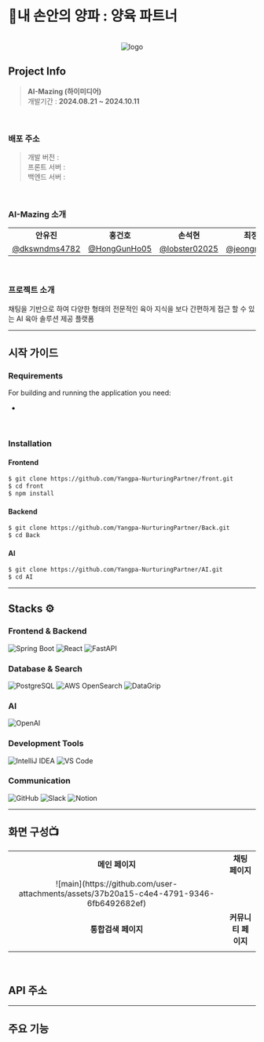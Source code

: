 # 🧅내 손안의 양파 : 양육 파트너
<br>

<div align="center">
    <img src="https://github.com/user-attachments/assets/edec5cfe-3c7a-45ea-8a84-13d0857216c4" alt="logo"/>
</div>


## Project Info

> **AI-Mazing (하이미디어)** <br>
> 개발기간 : **2024.08.21 ~ 2024.10.11**
<br>


### 배포 주소

> 개발 버전 :  <br>
> 프론트 서버 :  <br>
> 백엔드 서버 :  <br> 
<br>


### AI-Mazing 소개

<table>
  <tr>
    <td align="center"><strong>안유진</strong></td>
    <td align="center"><strong>홍건호</strong></td>
    <td align="center"><strong>손석현</strong></td>
    <td align="center"><strong>최정민</strong></td>
    <td align="center"><strong>이승호</strong></td>
    <td align="center"><strong>장혜지</strong></td>
  </tr>
  <tr>
    <td align="center">
      <a href="https://github.com/dkswndms4782">@dkswndms4782</a>
    </td>
    <td align="center">
      <a href="https://github.com/HongGunHo05">@HongGunHo05</a>
    </td>
    <td align="center">
      <a href="https://github.com/lobster0202">@lobster02025</a>
    </td>
    <td align="center">
      <a href="https://github.com/jeongmin521">@jeongmin521</a>
    </td>
    <td align="center">
      <a href="https://github.com/gengen89">@gengen89</a>
    </td>
    <td align="center">
      <a href="https://github.com/jangheyji">@jangheyji</a>
    </td>
  </tr>
</table>
<br>


### 프로젝트 소개
채팅을 기반으로 하여 다양한 형태의 전문적인 육아 지식을 보다 간편하게 접근 할 수 있는 AI 육아 솔루션 제공 플랫폼 <br>


<hr> 


## 시작 가이드
### Requirements
For building and running the application you need:
- []()
<br>

### Installation
#### Frontend
```bash
$ git clone https://github.com/Yangpa-NurturingPartner/front.git
$ cd front
$ npm install
```


#### Backend
```bash
$ git clone https://github.com/Yangpa-NurturingPartner/Back.git
$ cd Back
```


#### AI
```bash
$ git clone https://github.com/Yangpa-NurturingPartner/AI.git
$ cd AI
```


<hr>
  

## Stacks ⚙
### Frontend & Backend
![Spring Boot](https://img.shields.io/badge/Spring_Boot-6DB33F?style=flat&logo=springboot&logoColor=white)
![React](https://img.shields.io/badge/React-61DAFB?style=flat&logo=react&logoColor=white)
![FastAPI](https://img.shields.io/badge/FastAPI-009688?style=flat&logo=fastapi&logoColor=white)

### Database & Search
![PostgreSQL](https://img.shields.io/badge/PostgreSQL-336791?style=flat&logo=postgresql&logoColor=white)
![AWS OpenSearch](https://img.shields.io/badge/AWS%20OpenSearch-232F3E?style=flat&logo=amazon-aws&logoColor=white)
![DataGrip](https://img.shields.io/badge/DataGrip-000000?style=flat&logo=datagrip&logoColor=white)

### AI
![OpenAI](https://img.shields.io/badge/OpenAI-412991?style=flat&logo=openai&logoColor=white)

### Development Tools
![IntelliJ IDEA](https://img.shields.io/badge/IntelliJ%20IDEA-000000?style=flat&logo=intellij-idea&logoColor=white)
![VS Code](https://img.shields.io/badge/VS%20Code-007ACC?style=flat&logo=visual-studio-code&logoColor=white)

### Communication
![GitHub](https://img.shields.io/badge/GitHub-181717?style=flat&logo=github&logoColor=white)
![Slack](https://img.shields.io/badge/Slack-4A154B?style=flat&logo=slack&logoColor=white)
![Notion](https://img.shields.io/badge/Notion-000000?style=flat&logo=notion&logoColor=white)


<hr>


## 화면 구성📺
<table>
    <tr>
        <td align="center"><strong>메인 페이지</strong></td>
        <td align="center"><strong>채팅 페이지</strong></td>
    </tr>
    <tr>
        <td align="center">![main](https://github.com/user-attachments/assets/37b20a15-c4e4-4791-9346-6fb6492682ef)
</td>
        <td align="center"></td>
    </tr>
    <tr>
        <td align="center"><strong>통합검색 페이지</strong></td>
        <td align="center"><strong>커뮤니티 페이지</strong></td>
    </tr>
    <tr>
        <td align="center"></td>
        <td align="center"></td>
    </tr>
</table>

<br>

## API 주소


<hr>


## 주요 기능



























